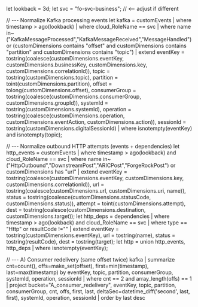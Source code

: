let lookback = 3d;
let svc = "fo-svc-business";  // <— adjust if different

// --- Normalize Kafka processing events
let kafka =
customEvents
| where timestamp > ago(lookback)
| where cloud_RoleName == svc
| where name in~ ("KafkaMessageProcessed","KafkaMessageReceived","MessageHandled")
      or (customDimensions contains "offset" and customDimensions contains "partition" and customDimensions contains "topic")
| extend eventKey = tostring(coalesce(customDimensions.eventKey, customDimensions.businessKey, customDimensions.key, customDimensions.correlationId)),
         topic = tostring(customDimensions.topic),
         partition = toint(customDimensions.partition),
         offset = tolong(customDimensions.offset),
         consumerGroup = tostring(coalesce(customDimensions.consumerGroup, customDimensions.groupId)),
         systemId = tostring(customDimensions.systemId),
         operation = tostring(coalesce(customDimensions.operation, customDimensions.eventAction, customDimensions.action)),
         sessionId = tostring(customDimensions.digitalSessionId)
| where isnotempty(eventKey) and isnotempty(topic);

// --- Normalize outbound HTTP attempts (events + dependencies)
let http_events =
customEvents
| where timestamp > ago(lookback) and cloud_RoleName == svc
| where name in~ ("HttpOutbound","DownstreamPost","ARICPost","ForgeRockPost") or customDimensions has "url"
| extend eventKey = tostring(coalesce(customDimensions.eventKey, customDimensions.key, customDimensions.correlationId)),
         url = tostring(coalesce(customDimensions.url, customDimensions.uri, name)),
         status = tostring(coalesce(customDimensions.statusCode, customDimensions.status)),
         attempt = toint(customDimensions.attempt),
         dest = tostring(coalesce(customDimensions.destination, customDimensions.target));
let http_deps =
dependencies
| where timestamp > ago(lookback) and cloud_RoleName == svc
| where type == "Http" or resultCode !=""
| extend eventKey = tostring(customDimensions.eventKey),
         url = tostring(name),
         status = tostring(resultCode),
         dest = tostring(target);
let http = union http_events, http_deps
| where isnotempty(eventKey);

// --- A) Consumer redelivery (same offset twice)
kafka
| summarize cnt=count(), offs=make_set(offset), first=min(timestamp), last=max(timestamp)
          by eventKey, topic, partition, consumerGroup, systemId, operation, sessionId
| where cnt == 2 and array_length(offs) == 1
| project bucket="A_consumer_redelivery", eventKey, topic, partition, consumerGroup, cnt, offs, first, last, deltaSec=datetime_diff('second', last, first), systemId, operation, sessionId
| order by last desc
